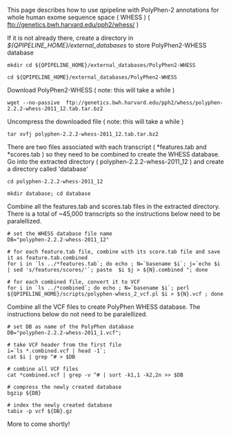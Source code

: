 

This page describes how to use qpipeline with PolyPhen-2 annotations for whole human exome sequence space ( WHESS ) ( ftp://genetics.bwh.harvard.edu/pph2/whess/ )


If it is not already there, create a directory in *${QPIPELINE_HOME}/external_databases* to store PolyPhen2-WHESS database
```
mkdir cd ${QPIPELINE_HOME}/external_databases/PolyPhen2-WHESS

cd ${QPIPELINE_HOME}/external_databases/PolyPhen2-WHESS
```

Download PolyPhen2-WHESS ( note: this will take a while )
```
wget --no-passive  ftp://genetics.bwh.harvard.edu/pph2/whess/polyphen-2.2.2-whess-2011_12.tab.tar.bz2
```

Uncompress the downloaded file ( note: this will take a while )
```
tar xvfj polyphen-2.2.2-whess-2011_12.tab.tar.bz2
```

There are two files associated with each transcript ( *features.tab and *scores.tab ) so they need to be combined to create the WHESS database.  Go into the extracted directory ( polyphen-2.2.2-whess-2011_12 ) and create a directory called 'database'

```
cd polyphen-2.2.2-whess-2011_12

mkdir database; cd database
```
Combine all the features.tab and scores.tab files in the extracted directory.  There is a total of ~45,000 transcripts so the instructions below need to be paralellized.   
```
# set the WHESS database file name
DB="polyphen-2.2.2-whess-2011_12"

# for each feature.tab file, combine with its score.tab file and save it as feature.tab.combined 
for i in `ls ../*features.tab`; do echo ; N=`basename $i`; j=`echo $i | sed 's/features/scores/'`; paste  $i $j > ${N}.combined "; done

# for each combined file, convert it to VCF 
for i in `ls ../*combined`; do echo ; N=`basename $i`; perl ${QPIPELINE_HOME}/scripts/polyphen-whess_2_vcf.pl $i > ${N}.vcf ; done
```
Combine all the VCF files to create PolyPhen WHESS database.  The instructions below do not need to be paralellized.
```
# set DB as name of the PolyPhen database 
DB="polyphen-2.2.2-whess-2011_1.vcf";

# take VCF header from the first file
i=`ls *.combined.vcf | head -1`;
cat $i | grep ^# > $DB

# combine all VCF files 
cat *combined.vcf | grep -v ^# | sort -k1,1 -k2,2n >> $DB

# compress the newly created database 
bgzip ${DB}

# index the newly created database
tabix -p vcf ${DB}.gz
```
More to come shortly!



